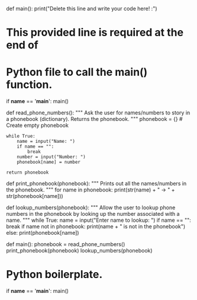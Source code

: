 <!-- Problem Statement
In this program we show an example of using dictionaries to keep track of information in a phonebook. -->

<!-- Starter Code -->
def main():
    print("Delete this line and write your code here! :")


# This provided line is required at the end of
# Python file to call the main() function.
if __name__ == '__main__':
    main()


<!-- Solution -->
def read_phone_numbers():
    """
    Ask the user for names/numbers to story in a phonebook (dictionary).
    Returns the phonebook.
    """
    phonebook = {}                   # Create empty phonebook

    while True:
        name = input("Name: ")
        if name == "":
            break
        number = input("Number: ")
        phonebook[name] = number

    return phonebook


def print_phonebook(phonebook):
    """
    Prints out all the names/numbers in the phonebook.
    """
    for name in phonebook:
        print(str(name) + " -> " + str(phonebook[name]))


def lookup_numbers(phonebook):
    """
    Allow the user to lookup phone numbers in the phonebook
    by looking up the number associated with a name.
    """
    while True:
        name = input("Enter name to lookup: ")
        if name == "":
            break
        if name not in phonebook:
            print(name + " is not in the phonebook")
        else:
            print(phonebook[name])


def main():
    phonebook = read_phone_numbers()
    print_phonebook(phonebook)
    lookup_numbers(phonebook)


# Python boilerplate.
if __name__ == '__main__':
    main()